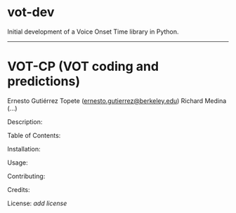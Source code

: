 # vot-dev
Initial development of a Voice Onset Time library in Python.

____________________________________

VOT-CP (VOT coding and predictions)
=======

Ernesto Gutiérrez Topete (ernesto.gutierrez@berkeley.edu)
Richard Medina (...)

Description:

Table of Contents:

Installation:

Usage:

Contributing:

Credits:

License: *add license*

